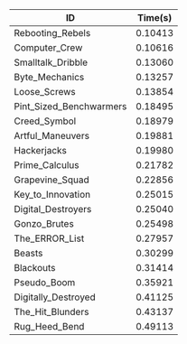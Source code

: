 |ID|Time(s)|
|-|-|
|Rebooting_Rebels|0.10413|
|Computer_Crew|0.10616|
|Smalltalk_Dribble|0.13060|
|Byte_Mechanics|0.13257|
|Loose_Screws|0.13854|
|Pint_Sized_Benchwarmers|0.18495|
|Creed_Symbol|0.18979|
|Artful_Maneuvers|0.19881|
|Hackerjacks|0.19980|
|Prime_Calculus|0.21782|
|Grapevine_Squad|0.22856|
|Key_to_Innovation|0.25015|
|Digital_Destroyers|0.25040|
|Gonzo_Brutes|0.25498|
|The_ERROR_List|0.27957|
|Beasts|0.30299|
|Blackouts|0.31414|
|Pseudo_Boom|0.35921|
|Digitally_Destroyed|0.41125|
|The_Hit_Blunders|0.43137|
|Rug_Heed_Bend|0.49113|
